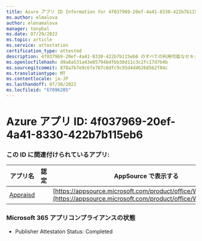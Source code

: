 ```yaml
---
title: Azure アプリ ID Information for 4f037969-20ef-4a41-8330-422b7b115eb6
ms.author: elmalova
author: elenamalova
manager: tonybal
ms.date: 07/29/2022
ms.topic: article
ms.service: attestation
certification_type: attested
description: 4f037969-20ef-4a41-8330-422b7b115eb6 のすべての利用可能なセキュリティとコンプライアンス情報。
ms.openlocfilehash: d9a8a531a43e85794bdfbb38d11c3c2fc17d7b4b
ms.sourcegitcommit: 878a7b7e9c6fe787c6dfc9c95d4d46268562f84c
ms.translationtype: MT
ms.contentlocale: ja-JP
ms.lasthandoff: 07/30/2022
ms.locfileid: "67096205"
---
```

# <a name="azure-app-id-4f037969-20ef-4a41-8330-422b7b115eb6"></a>Azure アプリ ID: 4f037969-20ef-4a41-8330-422b7b115eb6


### <a name="apps-associated-with-this-id"></a>この ID に関連付けられているアプリ:
| **アプリ名** | **認定** | **AppSource で表示する** |
|--------------|---------------|-----------------------|
| [Appraisd](../forward/WA200003123.md) |  | [https://appsource.microsoft.com/product/office/WA200003123](https://appsource.microsoft.com/product/office/WA200003123) |

### <a name="microsoft-365-app-compliance-status"></a>Microsoft 365 アプリコンプライアンスの状態
- Publisher Attestaton Status: Completed
